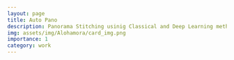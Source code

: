```yaml
---
layout: page
title: Auto Pano
description: Panorama Stitching usinig Classical and Deep Learning methods
img: assets/img/Alohamora/card_img.png
importance: 1
category: work
---
```


<script src="https://cdnjs.cloudflare.com/ajax/libs/pdf.js/2.10.377/pdf.min.js"></script>

<div id="pdf-container"></div>

<script>
  const url = 'assets/pdf/AutoPano_Report.pdf'; // Path to your PDF file
  
  // Asynchronously download PDF
  pdfjsLib.getDocument(url).promise.then(function(pdfDoc_) {
    pdfDoc = pdfDoc_;
    const numPages = pdfDoc.numPages;
    
    for (let pageNum = 1; pageNum <= numPages; pageNum++) {
      pdfDoc.getPage(pageNum).then(function(page) {
        const scale = 1.5;
        const viewport = page.getViewport({ scale: scale });

        // Create a canvas to render the page content
        const canvas = document.createElement('canvas');
        const ctx = canvas.getContext('2d');
        canvas.height = viewport.height;
        canvas.width = viewport.width;

        // Append the canvas to the PDF container
        document.getElementById('pdf-container').appendChild(canvas);

        // Render the page
        const renderContext = {
          canvasContext: ctx,
          viewport: viewport
        };
        page.render(renderContext);
      });
    }
  });
</script>
